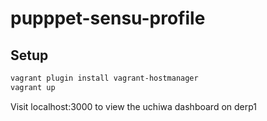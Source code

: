 pupppet-sensu-profile
=====================

Setup
-----

```bash
vagrant plugin install vagrant-hostmanager
vagrant up
```

Visit localhost:3000 to view the uchiwa dashboard on derp1


